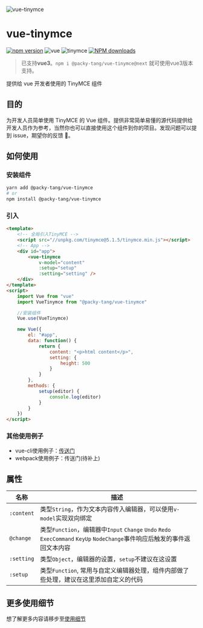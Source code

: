
![vue-tinymce](docs/assets/vu-tinymce-logo.png)

# vue-tinymce

[![npm version](https://img.shields.io/npm/v/@packy-tang/vue-tinymce.svg)](https://www.npmjs.com/package/@packy-tang/vue-tinymce)
![vue](https://img.shields.io/npm/dependency-version/@packy-tang/vue-tinymce/peer/vue)
![tinymce](https://img.shields.io/npm/dependency-version/@packy-tang/vue-tinymce/peer/tinymce)
[![NPM downloads](http://img.shields.io/npm/dm/@packy-tang/vue-tinymce.svg)](https://www.npmjs.com/package/@packy-tang/vue-tinymce)

> 已支持**vue3**。`npm i @packy-tang/vue-tinymce@next` 就可使用vue3版本支持。

提供给 vue 开发者使用的 TinyMCE 组件

## 目的

为开发人员简单使用 TinyMCE 的 Vue 组件。提供非常简单易懂的源代码提供给开发人员作为参考，当然你也可以直接使用这个组件到你的项目。发现问题可以提到 issue，期望你的反馈 👏。

## 如何使用

### 安装组件

```sh
yarn add @packy-tang/vue-tinymce
# or
npm install @packy-tang/vue-tinymce
```

### 引入

```html
<template>
    <!-- 全局引入TinyMCE -->
    <script src="//unpkg.com/tinymce@5.1.5/tinymce.min.js"></script>
    <!-- App -->
    <div id="app">
        <vue-tinymce
            v-model="content"
            :setup="setup"
            :setting="setting" />
    </div>
</template>
<script>
    import Vue from "vue"
    import VueTinymce from "@packy-tang/vue-tinymce"

    //安装组件
    Vue.use(VueTinymce)

    new Vue({
        el: "#app",
        data: function() {
            return {
                content: "<p>html content</p>",
                setting: {
                    height: 500
                }
            }
        },
        methods: {
            setup(editor) {
                console.log(editor)
            }
        }
    })
</script>
```

### 其他使用例子

- vue-cli使用例子：[传送门](https://github.com/lpreterite/vue-tinymce-example/tree/master/vue)
- webpack使用例子：传送门(待补上)

## 属性

| 名称       | 描述                                                  |
| ---------- | ----------------------------------------------------- |
| `:content`   | 类型`String`，作为文本内容传入编辑器，可以使用`v-model`实现双向绑定 |
| `@change`   | 类型`Function`，编辑器中`Input` `Change` `Undo` `Redo` `ExecCommand` `KeyUp` `NodeChange`事件响应后触发的事件返回文本内容                  |
| `:setting` | 类型`Object`，编辑器的设置，`setup`不建议在这设置     |
|`:setup`| 类型`Function`, 常用与自定义编辑器处理，组件内部做了些处理，建议在这里添加自定义的代码 |

## 更多使用细节

想了解更多内容请移步至[使用细节](http://lpreterite.github.io/vue-tinymce/#/Example)

